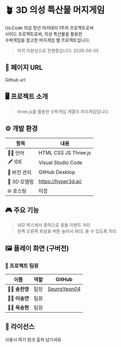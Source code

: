 # 🪴 3D 의성 특산물 머지게임 

Us:Code 의성 청년 아카데미 1주차 프로젝트로써  
사이드 프로젝트로써, 의성 특산물을 활용한  
수박게임을 참고한 머지게임 웹 프로젝트입니다.  
> 아직 미완성으로 진행중입니다. 2028-08-05  
  
## 🔗 페이지 URL 
Github url:  
  
## 🖥️ 프로젝트 소개

> three.js를 활용한 수박게임 계열의 머지게임입니다.  
  
## ⚙️ 개발 환경

| 항목            | 내용                      |
|-----------------|---------------------------|
| 🧑‍💻 언어       | HTML CSS JS Three.js |
| 🖋 IDE          | Visual Studio Code |
| 📁 버전 관리    | GitHub Desktop |
| 🧩 3D 모델링   | https://hyper3d.ai/ |
| 🌐 호스팅 | 미정 | 
  
## 🎮 주요 기능

> 네모 박스에서 중력으로 충돌 이벤트 처리  
> 왼쪽 오른쪽 화살표 버튼 눌러서 90도 돌 수 있도록 처리  
  
## 🖼️ 플레이 화면 (구버전)
  
### 🌱 프로젝트 팀원 

| 이름       | 역할                | GitHub |
|------------|---------------------|---------|
| 👩‍💻 **송찬영** | 팀장 | [SeungYeon04](https://github.com/SeungYeon04) |
| 👩‍💻 **이승연** | 팀원 | | 
| 👩‍💻 **옥승현** | 팀원 | | 
    
## 📜 라이선스

사용시 여기 링크 출처 남기셔유  
